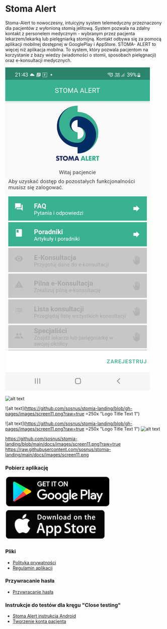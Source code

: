 # Stoma Alert
Stoma-Alert to nowoczesny, intuicyjny system telemedyczny przeznaczony dla pacjentów z wyłonioną stomią jelitową.
System pozwala na zdalny kontakt z personelem medycznym - wybranym przez pacjenta lekarzem/lekarką lub pielęgniarką stomijną.
Kontakt odbywa się za pomocą aplikacji mobilnej dostępnej w GooglePlay i AppStore.
STOMA- ALERT to więcej niż aplikacja mobilna. To system, który pozwala pacjentom na korzystanie z bazy wiedzy (wiadomości o stomii, sposobach pielęgnacji) oraz e-konsultacji medycznych.

![screenshot](https://raw.githubusercontent.com/sosnus/stomia-landing/main/docs/images/Screen11.jpg)


![alt text]([https://github.com/sosnus/stomia-landing/blob/gh-pages/images/screen11.png](https://raw.githubusercontent.com/sosnus/stomia-landing/main/docs/images/screen11.png)?raw=true)

![alt text](https://github.com/sosnus/stomia-landing/blob/gh-pages/images/screen11.png?raw=true =250x "Logo Title Text 1")



![alt text](https://github.com/sosnus/stomia-landing/blob/gh-pages/images/screen11.png?raw=true =250x "Logo Title Text 1")
![alt text](https://github.com/sosnus/stomia-landing/blob/gh-pages/images/screen11.png?raw=true)

https://github.com/sosnus/stomia-landing/blob/main/docs/images/screen11.png?raw=true
https://raw.githubusercontent.com/sosnus/stomia-landing/main/docs/images/screen11.png

### Pobierz aplikację
[![Google Play](https://github.com/sosnus/stomia-landing/blob/gh-pages/images/download-android.png?raw=true)](https://play.google.com/store?hl=pl&gl=US)
[![App Store](https://github.com/sosnus/stomia-landing/blob/gh-pages/images/download-ios.png?raw=true)](https://www.apple.com/pl/ios/app-store/)

### Pliki
* [Polityka prywatności](/documents/stompat/Stomia-polityka.pdf)
* [Regulamin aplikacji](/documents/stompat/Stomia-regulamin.pdf)

### Przywracanie hasła
* [Przywracanie hasła](/documents/pass-restore.md)

### Instrukcje do testów dla kręgu "Close testing"
* [Stoma Alert instrukcja Android](/documents/instrukcja-testy-android.pdf)
* [Tworzenie konta pacjenta](/documents/konto-pacjenta.pdf)
